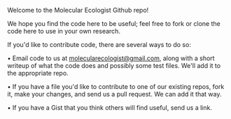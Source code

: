 Welcome to the Molecular Ecologist Github repo!

We hope you find the code here to be useful; feel free to fork or clone the code here to use in your own research.

If you'd like to contribute code, there are several ways to do so:

• Email code to us at molecularecologist@gmail.com, along with a short writeup of what the code does and possibly some test files. We'll add it to the appropriate repo.

• If you have a file you'd like to contribute to one of our existing repos, fork it, make your changes, and send us a pull request. We can add it that way.

• If you have a Gist that you think others will find useful, send us a link.
